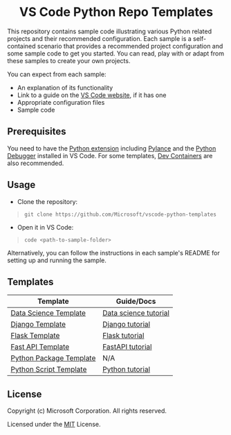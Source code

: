 <h1 align="center">
VS Code Python Repo Templates
</h1>

This repository contains sample code illustrating various Python related projects and their recommended configuration. Each sample is a self-contained scenario that provides a recommended project configuration and some sample code to get you started. You can read, play with or adapt from these samples to create your own projects.

You can expect from each sample:
- An explanation of its functionality
- Link to a guide on the [VS Code website](https://code.visualstudio.com/docs), if it has one
- Appropriate configuration files
- Sample code

## Prerequisites

You need to have the [Python extension](https://marketplace.visualstudio.com/items?itemName=ms-python.python) including [Pylance](https://marketplace.visualstudio.com/items?itemName=ms-python.vscode-pylance) and the [Python Debugger](https://marketplace.visualstudio.com/items?itemName=ms-python.debugpy) installed in VS Code. For some templates, [Dev Containers](https://marketplace.visualstudio.com/items?itemName=ms-vscode-remote.remote-containers) are also recommended. 

## Usage

- Clone the repository:
> `git clone https://github.com/Microsoft/vscode-python-templates`
- Open it in VS Code: 
> `code <path-to-sample-folder>`

Alternatively, you can follow the instructions in each sample's README for setting up and running the sample.

## Templates

<!-- SAMPLES_BEGIN -->
| Template | Guide/Docs |
| ------ | ----- | 
| [Data Science Template](https://github.com/Microsoft/vscode-extension-samples/tree/main/data-science-template) | [Data science tutorial](https://code.visualstudio.com/docs/datascience/data-science-tutorial) | 
| [Django Template](https://github.com/Microsoft/vscode-extension-samples/tree/main/django-template) | [Django tutorial](https://code.visualstudio.com/docs/python/tutorial-django) | 
| [Flask Template](https://github.com/Microsoft/vscode-extension-samples/tree/main/flask-template) | [Flask tutorial](https://code.visualstudio.com/docs/python/tutorial-flask) | 
| [Fast API Template](https://github.com/Microsoft/vscode-extension-samples/tree/main/fastapi-template) | [FastAPI tutorial](https://code.visualstudio.com/docs/python/tutorial-fastapi)  |
| [Python Package Template](https://github.com/Microsoft/vscode-extension-samples/tree/main/package-template) | N/A |
| [Python Script Template](https://github.com/Microsoft/vscode-extension-samples/tree/main/script-template) | [Python tutorial](https://code.visualstudio.com/docs/python/python-tutorial) |
<!-- SAMPLES_END -->

## License

Copyright (c) Microsoft Corporation. All rights reserved.

Licensed under the [MIT](https://github.com/microsoft/vscode-python-templates/blob/main/LICENSE) License.